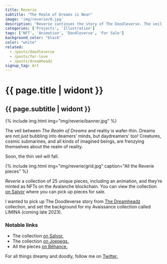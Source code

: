 ```yaml
---
title: Reverie
subtitle: "The Realm of Dreams is Near"
image: 'img/reverie/0.jpg'
description: "Reverie continues the story of The Doodleverse. The veil between reality and the world of dreams is thinning—not just at night when we’re asleep, but while the sun shines—while we’re wide awake."
categories: ['Projects', 'Illustration']
tags: ['NFT', 'Animation', 'Doodleverse', 'For Sale']
background_color: "black"
color: "white"
related:
  - /posts/doodleverse
  - /posts/for-love
  - /posts/dreamheadz
signup_tag: Art
---
```

# {{ page.title | widont }}
## {{ page.subtitle | widont }}

{% include img.html img="img/reverie/banner.jpg" %}

The veil between *The Realm of Dreams* and reality is wafer-thin. Dreams are not *just* bubbling into deamers’ minds, but daydreamers’ too! Creatures, cosmic submarines, and all kinds of imagined beings, are frenzying themselves about the realm of reality.

Soon, the thin veil will fall.

{% include img.html img="img/reverie/grid.jpg" caption="All the Reverie pieces" %}

*Reverie* a collection of 25 unique pieces, including an animation, and they’re minted as NFTs on the Avalanche blockchain. You can view the collection [on Salvor](https://salvor.io/collections/0xe68e14c8fe982d432277643315b2d97fdd90b78a) where you can pick up pieces for sale.

I wanted to pick up The Doodleverse story from [The Dreamheadz](/dreamheadz) collection, and set the background for my Avaissance collection called LIMINA (coming late 2023).

### Notable links
- The collection [on Salvor.](https://salvor.io/collections/0xe68e14c8fe982d432277643315b2d97fdd90b78a)
- The collection [on Joepegs.](https://joepegs.com/collections/avalanche/0xe68e14c8fe982d432277643315b2d97fdd90b78a)
- All the pieces [on Bēhance.](https://www.behance.net/gallery/178472555/Reverie)

For all things dreamy and doodly, follow me on [Twitter.](https://ttkb.me/twitter)